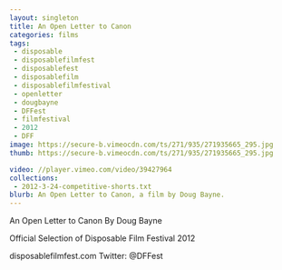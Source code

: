 ```yaml
---
layout: singleton
title: An Open Letter to Canon
categories: films
tags:
 - disposable
 - disposablefilmfest
 - disposablefest
 - disposablefilm
 - disposablefilmfestival
 - openletter
 - dougbayne
 - DFFest
 - filmfestival
 - 2012
 - DFF
image: https://secure-b.vimeocdn.com/ts/271/935/271935665_295.jpg
thumb: https://secure-b.vimeocdn.com/ts/271/935/271935665_295.jpg

video: //player.vimeo.com/video/39427964
collections:
 - 2012-3-24-competitive-shorts.txt
blurb: An Open Letter to Canon, a film by Doug Bayne.
---
```


An Open Letter to Canon
By Doug Bayne

Official Selection of Disposable Film Festival 2012

disposablefilmfest.com
Twitter: @DFFest